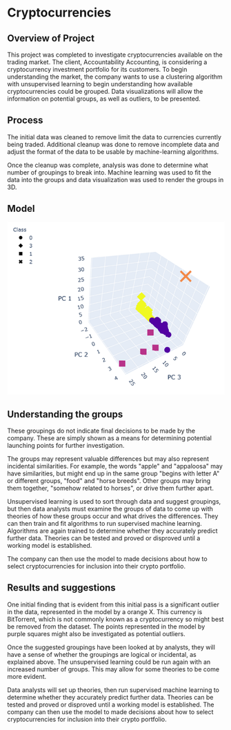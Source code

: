 # Cryptocurrencies

## Overview of Project
This project was completed to investigate cryptocurrencies available on the trading market. The client, Accountability Accounting, is considering a cryptocurrency investment portfolio for its customers. To begin understanding the market, the company wants to use a clustering algorithm with unsupervised learning to begin understanding how available cryptocurrencies could be grouped. Data visualizations will allow the information on potential groups, as well as outliers, to be presented.

## Process
The initial data was cleaned to remove limit the data to currencies currently being traded. Additional cleanup was done to remove incomplete data and adjust the format of the data to be usable by machine-learning algorithms. 

Once the cleanup was complete, analysis was done to determine what number of groupings to break into. Machine learning was used to fit the data into the groups and data visualization was used to render the groups in 3D.

## Model
 
![3Dmodel](https://github.com/DeliaDavila/Cryptocurrencies/blob/main/Images/3Dmodel.png)

## Understanding the groups
These groupings do not indicate final decisions to be made by the company. These are simply shown as a means for determining potential launching points for further investigation.

The groups may represent valuable differences but may also represent incidental similarities. For example, the words "apple" and "appaloosa" may have similarities, but might end up in the same group "begins with letter A" or different groups, "food" and "horse breeds". Other groups may bring them together, "somehow related to horses", or drive them further apart.

Unsupervised learning is used to sort through data and suggest groupings, but then data analysts must examine the groups of data to come up with theories of how these groups occur and what drives the differences. They can then train and fit algorithms to run supervised machine learning. Algorithms are again trained to determine whether they accurately predict further data. Theories can be tested and proved or disproved until a working model is established. 

The company can then use the model to made decisions about how to select cryptocurrencies for inclusion into their crypto portfolio.

## Results and suggestions
One initial finding that is evident from this initial pass is a significant outlier in the data, represented in the model by a orange X. This currency is BitTorrent, which is not commonly known as a cryptocurrency so might best be removed from the dataset. The points represented in the model by purple squares might also be investigated as potential outliers.

Once the suggested groupings have been looked at by analysts, they will have a sense of whether the groupings are logical or incidental, as explained above. The unsupervised learning could be run again with an increased number of groups. This may allow for some theories to be come more evident. 

Data analysts will set up theories, then run supervised machine learning to determine whether they accurately predict further data. Theories can be tested and proved or disproved until a working model is established. The company can then use the model to made decisions about how to select cryptocurrencies for inclusion into their crypto portfolio.

